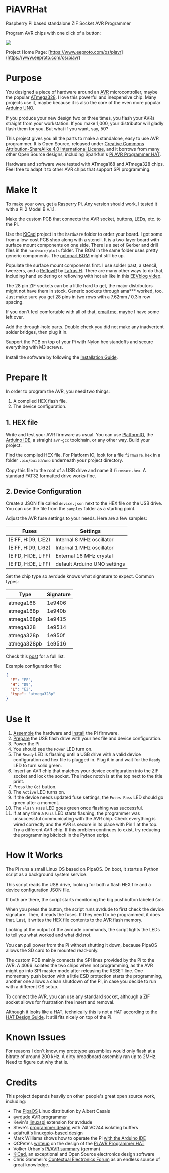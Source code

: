 # PiAVRHat
Raspberry Pi based standalone ZIF Socket AVR Programmer

Program AVR chips with one click of a button:

![](assets/program.gif)

Project Home Page: [https://www.eeproto.com/os/piavr](https://www.eeproto.com/os/piavr)

# Purpose

You designed a piece of hardware around an [AVR](https://en.wikipedia.org/wiki/AVR_microcontrollers) microcontroller, maybe the popular [ATmega328](https://www.microchip.com/wwwproducts/en/ATmega328). I love this powerful and inexpensive chip. Many projects use it, maybe because it is also the core of the even more popular [Arduino UNO](https://www.arduino.cc/en/Guide/ArduinoUno).

If you produce your new design two or three times, you flash your AVRs straight from your workstation. If you make 1,000, your distributor will gladly flash them for you. But what if you want, say, 50?

This project gives you all the parts to make a standalone, easy to use AVR programmer. It is Open Source, released under [Creative Commons Attribution-ShareAlike 4.0 International License](http://creativecommons.org/licenses/by-sa/4.0/), and it borrows from many other Open Source designs, including Sparkfun's [Pi AVR Programmer HAT](https://www.sparkfun.com/products/14747).

Hardware and software were tested with ATmega168 and ATmega328 chips. Feel free to adapt it to other AVR chips that support SPI programming.

# Make It

To make your own, get a Rasperry Pi. Any version should work, I tested it with a Pi 2 Model B v.1.1.

Make the custom PCB that connects the AVR socket, buttons, LEDs, etc. to the Pi.

Use the [KiCad](https://www.kicad-pcb.org/) project in the `hardware` folder to order your board. I got some from a low-cost PCB shop along with a stencil. It is a two-layer board with surface mount components on one side. There is a set of Gerber and drill files in the `hardware/plots` folder. The BOM in the same folder uses pretty generic components. The [octopart BOM](https://octopart.com/bom-tool/K1k6iRbx) might still be up.

Populate the surface mount components first. I use solder past, a stencil, tweezers, and a [ReflowR](http://www.reflowr.com/index.html) by [Lafras H](https://www.tindie.com/stores/LafrasH/). There are many other ways to do that, including hand soldering or reflowing with hot air like in this [EEVblog video](https://www.youtube.com/watch).

The 28 pin ZIF sockets can be a little hard to get, the major distributors might not have them in stock. Generic sockets through ama*** worked, too. Just make sure you get 28 pins in two rows with a 7.62mm / 0.3in row spacing.

If you don't feel comfortable with all of that, [email me](mailto:hello@eeproto.com), maybe I have some left over.

Add the through-hole parts. Double check you did not make any inadvertent solder bridges, then plug it in.

Support the PCB on top of your Pi with Nylon hex standoffs and secure everything with M3 screws.

Install the software by following the [Installation Guide](Installation.md).

# Prepare It

In order to program the AVR, you need two things:

1. A compiled HEX flash file.
2. The device configuration.

## 1. HEX file

Write and test your AVR firmware as usual. You can use [PlatformIO](https://platformio.org/), the [Arduino IDE](https://www.arduino.cc/en/Main/Software), a straight `avr-gcc` toolchain, or any other way. Build your project. 

Find the compiled HEX file. For Platform IO, look for a file `firmware.hex` in a folder `.pio/build/uno` underneath your project directory.

Copy this file to the root of a USB drive and name it `firmware.hex`. A standard FAT32 formatted drive works fine.

## 2. Device Configuration

Create a JSON file called `device.json` next to the HEX file on the USB drive. You can use the file from the `samples` folder as a starting point.

Adjust the AVR fuse settings to your needs. Here are a few samples:

| Fuses  | Settings |
|---|---|
| (E:FF, H:D9, L:E2) |Internal 8 MHz oscillator|
| (E:FF, H:D9, L:62) |Internal 1 MHz oscillator|
| (E:FD, H:DE, L:FF) | External 16 MHz crystal|
| (E:FD, H:DE, L:FF) | default Arduino UNO settings |

Set the chip type so avrdude knows what signature to expect. Common types:

|Type|Signature|
|---|---|
|atmega168|1e9406|
|atmega168p|1e940b|
|atmega168pb|1e9415|
|atmega328|1e9514|
|atmega328p|1e950f|
|atmega328pb|1e9516|

Check this [post](https://www.avrfreaks.net/forum/device-signatures) for a full list.

Example configuration file:
```json device.json
{
  "E": "FF",
  "H": "D9",
  "L": "E2",
  "type": "atmega328p"
}
```

# Use It

1. [Assemble](#make-it) the hardware and [install](Installation.md) the Pi firmware.
1. [Prepare](#prepare-it) the USB flash drive with your hex file and device configuration.
1. Power the Pi.
1. You should see the `Power` LED turn on.
1. The `Ready` LED is flashing until a USB drive with a valid device configuration and hex file is plugged in. Plug it in and wait for the `Ready` LED to turn solid green.
1. Insert an AVR chip that matches your device configuration into the ZIF socket and lock the socket. The index notch is at the top next to the title print.
1. Press the `Go!` button.
1. The `Active` LED turns on.
1. If the device needs updated fuse settings, the `Fuses Pass` LED should go green after a moment.
1. The `Flash Pass` LED goes green once flashing was successful.
1. If at any time a `Fail` LED starts flashing, the programmer was unsuccessful communicating with the AVR chip. Check everything is wired correctly and the AVR is secure in its place with Pin 1 at the top. Try a different AVR chip. If this problem continues to exist, try reducing the programming bitclock in the Python script. 

# How It Works

The Pi runs a small Linux OS based on PipaOS. On boot, it starts a Python script as a background system service.

This script reads the USB drive, looking for both a flash HEX file and a device configuration JSON file. 

If both are there, the script starts monitoring the big pushbutton labeled `Go!`.

When you press the button, the script runs avrdude to first check the device signature. Then, it reads the fuses. If they need to be programmed, it does that. Last, it writes the HEX file contents to the AVR flash memory.

Looking at the output of the avrdude commands, the script lights the LEDs to tell you what worked and what did not.

You can pull power from the Pi without shutting it down, because PipaOS allows the SD card to be mounted read-only.

The custom PCB mainly connects the SPI lines provided by the Pi to the AVR. A 4066 isolates the two chips when not programming, as the AVR might go into SPI master mode after releasing the RESET line. One momentary push button with a little ESD protection starts the programming, another one allows a clean shutdown of the Pi, in case you decide to run with a different OS setup.

To connect the AVR, you can use any standard socket, although a ZIF socket allows for frustration free insert and removal.

Although it looks like a HAT, technically this is not a HAT according to the [HAT Design Guide](https://github.com/raspberrypi/hats/blob/master/designguide.md). It still fits nicely on top of the Pi.

# Known Issues

For reasons I don't know, my prototype assemblies would only flash at a bitrate of around 200 kHz. A dirty breadboard assembly ran up to 2MHz. Need to figure out why that is.

# Credits

This project depends heavily on other people's great open source work, including:

- The [PipaOS](http://pipaos.mitako.eu/) Linux distribution by Albert Casals
- [avrdude](http://savannah.nongnu.org/projects/avrdude/) AVR programmer
- Kevin's [linuxspi](http://kevincuzner.com/2013/05/27/raspberry-pi-as-an-avr-programmer/) extension for avrdude
- Steve's [programmer design](https://blog.stevemarple.co.uk/2012/07/avrarduino-isp-programmer-using.html) with 74LVC244 isolating buffers
- adafruit's [linuxgpio-based design](https://learn.adafruit.com/program-an-avr-or-arduino-using-raspberry-pi-gpio-pins?view=all)
- Mark Williams shows how to operate the Pi [with the Arduino IDE](http://ozzmaker.com/program-avr-using-raspberry-pi-gpio/)
- QCPete's [writeup](https://learn.sparkfun.com/tutorials/raspberry-pi-stand-alone-programmer/all) on the design of the [Pi AVR Programmer HAT](https://www.sparkfun.com/products/14747)
- Volker Urban's [Pi/AVR summary](https://www.mikrocontroller.net/articles/Raspberry_Pi_als_Universalprogrammer) (german)
- [KiCad](https://www.kicad-pcb.org/), an exceptional and Open Source electronics design software
- Chris Gammell's [Contextual Electronics Forum](https://forum.contextualelectronics.com/) as an endless source of great knowledge.
